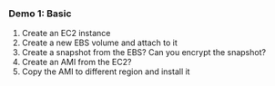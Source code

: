 ### Demo 1: Basic

1. Create an EC2 instance 
2. Create a new EBS volume and attach to it
3. Create a snapshot from the EBS? Can you encrypt the snapshot? 
4. Create an AMI from the EC2?
5. Copy the AMI to different region and install it 
